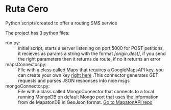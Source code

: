 # Ruta Cero
Python scripts created to offer a routing SMS service

The project has 3 python files:
<dl>
  <dt>run.py:</dt> 
  <dd>initial script, starts a server listening on port 5000 for POST petitions, it recieves as params a string with the format <i>[origin,dest]</i>, if you send the right parameters then it returns de route, if no it returns an error</dd>
  <dt>mapsConnector.py:</dt>
  <dd>File with a class called Maps that requires a GoogleMapsAPI key, you can create your own key <a href="https://developers.google.com/maps/web-services/">right here</a>  .This connector generates GET requests and parses JSON responses into nice msgs</dd>
  <dt>mongoConnector.py:</dt>
  <dd>File with a class called MongoConnector that connects to a local running MongoDB on default Mongo port that uses the information from de MapatonDB in GeoJson format.
  <a href="https://github.com/LabPLC/MapatonAPI">Go to MapatonAPI repo</a></dd>
</dl>
